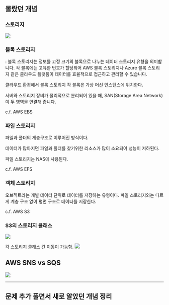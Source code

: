 ## 몰랐던 개념

### 스토리지

![](https://cdn.imweb.me/upload/S202001291023ba77fb258/e6131cf5b2abd.png)

### 블록 스토리지

: 블록 스토리지는 정보를 고정 크기의 블록으로 나누는 데이터 스토리지 유형을 의미합니다. 각 블록에는 고유한 번호가 할당되어 AWS 블록 스토리지나 Azure 블록 스토리지 같은 클라우드 플랫폼이 데이터를 효율적으로 접근하고 관리할 수 있습니다.

클라우드 환경에서 블록 스토리지 각 블록은 가상 머신 인스턴스에 위치한다.

서버와 스토리지 장비가 물리적으로 분리되어 있을 때, SAN(Storage Area Network)이 두 영역을 연결해 줍니다.

c.f. AWS EBS

### 파일 스토리지

파일과 폴더의 계층구조로 이루어진 방식이다.

데이터가 많아지면 파일과 폴더를 찾기위한 리소스가 많이 소요되어 성능이 저하된다.

파일 스토리지는 NAS에 사용된다.

c.f. AWS EFS

### 객체 스토리지

오브젝트라는 개별 데이터 단위로 데이터를 저장하는 유형이다. 파일 스토리지와는 다르게 계층 구조 없이 평면 구조로 데이터를 저장한다.

c.f. AWS S3

### S3의 스토리지 클래스

![](https://img1.daumcdn.net/thumb/R1280x0/?scode=mtistory2&fname=https%3A%2F%2Fblog.kakaocdn.net%2Fdna%2FIHxL8%2FbtsFmmDh9di%2FAAAAAAAAAAAAAAAAAAAAAFbsPCdsExnVks-O3NSm99bp238Ruo7tXaonamAdCkkG%2Fimg.png%3Fcredential%3DyqXZFxpELC7KVnFOS48ylbz2pIh7yKj8%26expires%3D1759244399%26allow_ip%3D%26allow_referer%3D%26signature%3DotkMHTqD278u58J5CPsdzIXBAL4%253D)

각 스토리지 클래스 간 이동이 가능함.
![](https://img1.daumcdn.net/thumb/R1280x0/?scode=mtistory2&fname=https%3A%2F%2Fblog.kakaocdn.net%2Fdna%2FbR05sT%2Fbtr4LGPR1zd%2FAAAAAAAAAAAAAAAAAAAAAAZQCfDAY87bgmXgCE40_BquoUC2KdwJF81CJelSGyEf%2Fimg.png%3Fcredential%3DyqXZFxpELC7KVnFOS48ylbz2pIh7yKj8%26expires%3D1759244399%26allow_ip%3D%26allow_referer%3D%26signature%3DTH7V0UN6OqwqPyjwXdIc%252Fw4f4r4%253D)

## AWS SNS vs SQS

![](https://cdn.maily.so/ojdy4c893tt760t7eow4b2ic8fv2)

---

## 문제 추가 풀면서 새로 알았던 개념 정리
